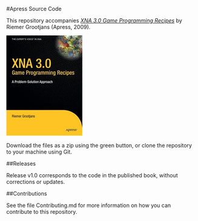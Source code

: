 #Apress Source Code

This repository accompanies [*XNA 3.0 Game Programming Recipes*](http://www.apress.com/9781430218555) by Riemer Grootjans (Apress, 2009).

![Cover image](9781430218555.jpg)

Download the files as a zip using the green button, or clone the repository to your machine using Git.

##Releases

Release v1.0 corresponds to the code in the published book, without corrections or updates.

##Contributions

See the file Contributing.md for more information on how you can contribute to this repository.
